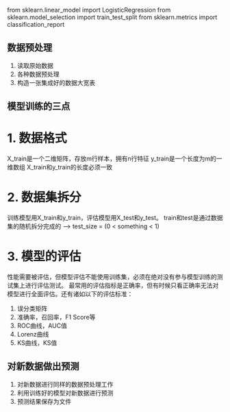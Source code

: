 from sklearn.linear_model import LogisticRegression
from sklearn.model_selection import train_test_split
from sklearn.metrics import classification_report

## 数据预处理
1. 读取原始数据
2. 各种数据预处理
3. 构造一张集成好的数据大宽表

## 模型训练的三点

# 1. 数据格式
X_train是一个二维矩阵，存放m行样本，拥有n行特征
y_train是一个长度为m的一维数组
X_train和y_train的长度必须一致

# 2. 数据集拆分
训练模型用X_train和y_train，评估模型用X_test和y_test。
train和test是通过数据集的随机拆分完成的 —> test_size = (0 < something < 1)

# 3. 模型的评估
性能需要被评估，但模型评估不能使用训练集，必须在绝对没有参与模型训练的测试集上进行评估测试。
最常用的评估指标是正确率，但有时候只看正确率无法对模型进行全面评估。还有诸如以下的评估标准：
1. 误分类矩阵
2. 准确率，召回率，F1 Score等
3. ROC曲线，AUC值
4. Lorenz曲线
5. KS曲线，KS值

## 对新数据做出预测
1. 对新数据进行同样的数据预处理工作
2. 利用训练好的模型对新数据进行预测
3. 预测结果保存为文件
